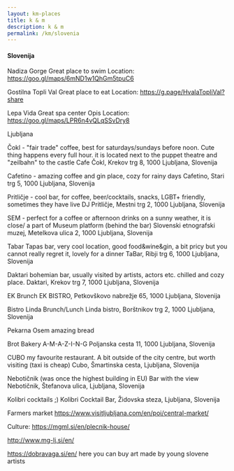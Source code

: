 ```yaml
---
layout: km-places
title: k & m
description: k & m
permalink: /km/slovenia
---
```


#### Slovenija

Nadiza Gorge
Great place to swim
Location: https://goo.gl/maps/6mND1w1QhGm5tpuC6

Gostilna Topli Val
Great place to eat
Location: https://g.page/HvalaTopliVal?share

Lepa Vida
Great spa center
Opis
Location: https://goo.gl/maps/LPR6n4vQLqSSvDry8

Ljubljana

Čokl - "fair trade" coffee, best for saturdays/sundays before noon. Cute thing happens every full hour. it is located next to the puppet theatre and "zeilbahn" to the castle
Cafe Čokl, Krekov trg 8, 1000 Ljubljana, Slovenija

Cafetino - amazing coffee and gin place, cozy for rainy days
Cafetino, Stari trg 5, 1000 Ljubljana, Slovenija 

Pritličje - cool bar, for coffee, beer/cocktails, snacks, LGBT+ friendly, sometimes they have live DJ
Pritličje, Mestni trg 2, 1000 Ljubljana, Slovenija

SEM - perfect for a coffee or afternoon drinks on a sunny weather, it is close/ a part of Museum platform (behind the bar)
Slovenski etnografski muzej, Metelkova ulica 2, 1000 Ljubljana, Slovenija

Tabar
Tapas bar, very cool location, good food&wine&gin, a bit pricy but you cannot really regret it, lovely for a dinner
TaBar, Ribji trg 6, 1000 Ljubljana, Slovenija

Daktari
bohemian bar, usually visited by artists, actors etc. chilled and cozy place.
Daktari, Krekov trg 7, 1000 Ljubljana, Slovenija

EK
Brunch
EK BISTRO, Petkovškovo nabrežje 65, 1000 Ljubljana, Slovenija

Bistro Linda
Brunch/Lunch
Linda bistro, Borštnikov trg 2, 1000 Ljubljana, Slovenija

Pekarna Osem
amazing bread

Brot Bakery
A-M-A-Z-I-N-G
Poljanska cesta 11, 1000 Ljubljana, Slovenija

CUBO
my favourite restaurant. A bit outside of the city centre, but worth visiting (taxi is cheap)
Cubo, Šmartinska cesta, Ljubljana, Slovenija

Nebotičnik (was once the highest building in EU)
Bar with the view
Nebotičnik, Štefanova ulica, Ljubljana, Slovenija

Kolibri
cocktails ;)
Kolibri Cocktail Bar, Židovska steza, Ljubljana, Slovenija


Farmers market
https://www.visitljubljana.com/en/poi/central-market/

Culture:
https://mgml.si/en/plecnik-house/

http://www.mg-lj.si/en/

https://dobravaga.si/en/    here you can buy art made by young slovene artists
